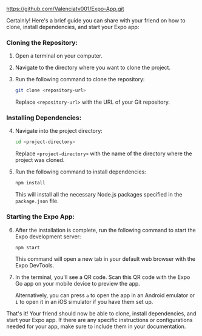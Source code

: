 https://github.com/Valenciatv001/Expo-App.git

Certainly! Here's a brief guide you can share with your friend on how to clone, install dependencies, and start your Expo app:

### Cloning the Repository:

1. Open a terminal on your computer.

2. Navigate to the directory where you want to clone the project.

3. Run the following command to clone the repository:

   ```bash
   git clone <repository-url>
   ```

   Replace `<repository-url>` with the URL of your Git repository.

### Installing Dependencies:

4. Navigate into the project directory:

   ```bash
   cd <project-directory>
   ```

   Replace `<project-directory>` with the name of the directory where the project was cloned.

5. Run the following command to install dependencies:

   ```bash
   npm install
   ```

   This will install all the necessary Node.js packages specified in the `package.json` file.

### Starting the Expo App:

6. After the installation is complete, run the following command to start the Expo development server:

   ```bash
   npm start
   ```

   This command will open a new tab in your default web browser with the Expo DevTools.

7. In the terminal, you'll see a QR code. Scan this QR code with the Expo Go app on your mobile device to preview the app.

   Alternatively, you can press `a` to open the app in an Android emulator or `i` to open it in an iOS simulator if you have them set up.

That's it! Your friend should now be able to clone, install dependencies, and start your Expo app. If there are any specific instructions or configurations needed for your app, make sure to include them in your documentation.
